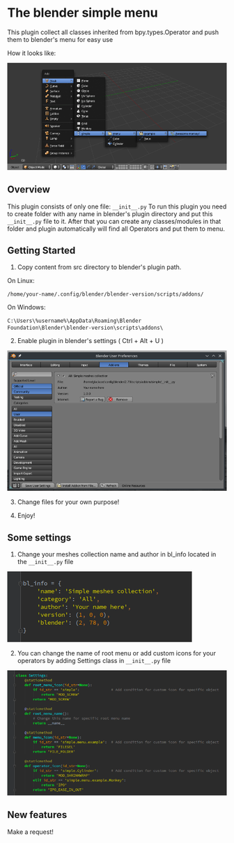 # The blender simple menu

This plugin collect all classes inherited from bpy.types.Operator and push them to blender's menu for easy use

How it looks like:

![Alt text](doc/menu-example.png?raw=true "Menu example")

## Overview

This plugin consists of only one file: `__init__.py`
To run this plugin you need to create folder with any name in blender's plugin directory and put this `__init__.py` file to it.
After that you can create any classes/modules in that folder and plugin automatically will find all Operators and put them to menu.

## Getting Started

1. Copy content from src directory to blender's plugin path.

On Linux:
```
/home/your-name/.config/blender/blender-version/scripts/addons/
```

On Windows:
```
C:\Users\%username%\AppData\Roaming\Blender Foundation\Blender\blender-version\scripts\addons\
```
2. Enable plugin in blender's settings ( Ctrl + Alt + U )

![Alt text](doc/blender-settings.png?raw=true "Blender settings")

3. Change files for your own purpose!

4. Enjoy!

## Some settings

1. Change your meshes collection name and author in bl_info located in the `__init__.py` file

![Alt text](doc/bl-info.png?raw=true "bl_info")

2. You can change the name of root menu or add custom icons for your operators by adding Settings class in `__init__.py` file

![Alt text](doc/plugin-settings.png?raw=true "Plugin settings")

## New features

Make a request!
